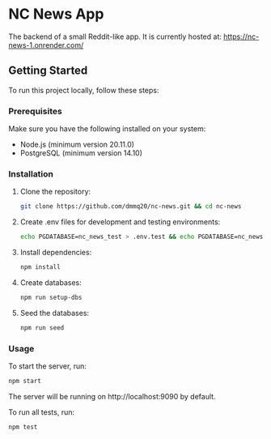 # NC News App

The backend of a small Reddit-like app. It is currently hosted at: https://nc-news-1.onrender.com/

## Getting Started

To run this project locally, follow these steps:

### Prerequisites

Make sure you have the following installed on your system:

- Node.js (minimum version 20.11.0)
- PostgreSQL (minimum version 14.10)

### Installation

1. Clone the repository:

   ```bash
   git clone https://github.com/dmmq20/nc-news.git && cd nc-news
   ```

2. Create .env files for development and testing environments:

   ```bash
   echo PGDATABASE=nc_news_test > .env.test && echo PGDATABASE=nc_news > .env.development
   ```

3. Install dependencies:

   ```bash
   npm install
   ```

4. Create databases:

   ```bash
   npm run setup-dbs
   ```

5. Seed the databases:

   ```bash
   npm run seed
   ```

### Usage

To start the server, run:

```bash
npm start
```

The server will be running on http://localhost:9090 by default.

To run all tests, run:

```bash
npm test
```
